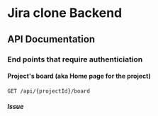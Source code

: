 # Jira clone Backend 
## API Documentation
### End points that require authenticiation
#### Project's board (aka Home page for the project)
`GET /api/{projectId}/board`
##### Issue


